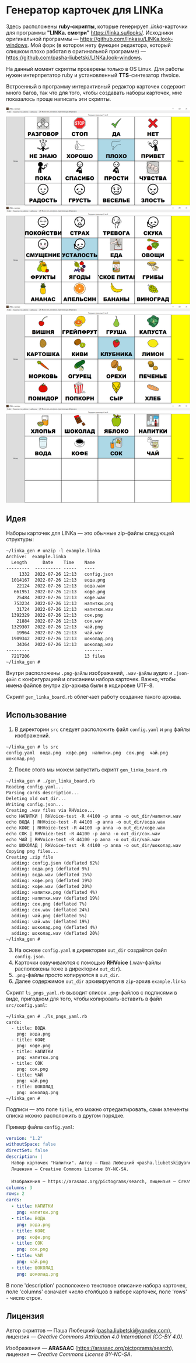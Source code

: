 # Генератор карточек для LINKa

Здесь расположены __ruby-скрипты__, которые генерирует _.linka_-карточки для программы __"LINKa. смотри"__ <https://linka.su/looks/>. Исходники оригинальной программы —  <https://github.com/linkasu/LINKa.look-windows>. Мой форк (в котором нету функции редактора, который слишком плохо работал в оригинальной программе) — <https://github.com/pasha-liubetski/LINKa.look-windows>.

На данный момент скрипты проверены только в OS Linux. Для работы нужен интерпретатор ruby и установленный __TTS__-синтезатор rhvoice.

Встроенный в программу интерактивный редактор карточек содержит много багов, так что для того, чтобы создавать наборы карточек, мне показалось проще написать эти скрипты.

![Пример набора карточек, страница 1.linka](linka_gen_1.png)
![Пример набора карточек, страница 2.linka](linka_gen_2.png)
![Пример набора карточек, страница 3.linka](linka_gen_3.png)
![Пример набора карточек, страница 4.linka](linka_gen_4.png)

## Идея

Наборы карточек для LINKa — это обычные zip-файлы следующей структуры:

```
~/linka_gen # unzip -l example.linka 
Archive:  example.linka
  Length      Date    Time    Name
---------  ---------- -----   ----
     1332  2022-07-26 12:13   config.json
  1014167  2022-07-26 12:13   вода.png
    22124  2022-07-26 12:13   вода.wav
   661951  2022-07-26 12:13   кофе.png
    25484  2022-07-26 12:13   кофе.wav
   753234  2022-07-26 12:13   напитки.png
    31724  2022-07-26 12:13   напитки.wav
  1392329  2022-07-26 12:13   сок.png
    21884  2022-07-26 12:13   сок.wav
  1329307  2022-07-26 12:13   чай.png
    19964  2022-07-26 12:13   чай.wav
  1909342  2022-07-26 12:13   шоколад.png
    34364  2022-07-26 12:13   шоколад.wav
---------                     -------
  7217206                     13 files
~/linka_gen #
```

Внутри расположены `.png-файлы` изображений, `.wav-файлы` аудио и `.json-файл` с конфигурацией и описанием набора карточек. Важно, чтобы имена файлов внутри zip-архива были в кодировке UTF-8.

Скрипт `gen_linka_board.rb` облегчает работу создание такого архива.

## Использование

1. В директории `src` следует расположить файл `config.yaml` и `png` файлы изображений.

```
~/linka_gen # ls src 
config.yaml  вода.png  кофе.png  напитки.png  сок.png  чай.png  шоколад.png
```

2. После этого мы можем запустить скрипт `gen_linka_board.rb`

```
~/linka_gen # ./gen_linka_board.rb 
Reading config.yaml...
Parsing cards description...
Deleting old out_dir...
Writing config.json...
Creating .wav files via RHVoice...
echo НАПИТКИ | RHVoice-test -R 44100 -p anna -o out_dir/напитки.wav
echo ВОДА | RHVoice-test -R 44100 -p anna -o out_dir/вода.wav
echo КОФЕ | RHVoice-test -R 44100 -p anna -o out_dir/кофе.wav
echo СОК | RHVoice-test -R 44100 -p anna -o out_dir/сок.wav
echo ЧАЙ | RHVoice-test -R 44100 -p anna -o out_dir/чай.wav
echo ШОКОЛАД | RHVoice-test -R 44100 -p anna -o out_dir/шоколад.wav
Copying png files...
Creating .zip file
  adding: config.json (deflated 62%)
  adding: вода.png (deflated 9%)
  adding: вода.wav (deflated 15%)
  adding: кофе.png (deflated 19%)
  adding: кофе.wav (deflated 20%)
  adding: напитки.png (deflated 4%)
  adding: напитки.wav (deflated 19%)
  adding: сок.png (deflated 7%)
  adding: сок.wav (deflated 24%)
  adding: чай.png (deflated 5%)
  adding: чай.wav (deflated 19%)
  adding: шоколад.png (deflated 4%)
  adding: шоколад.wav (deflated 20%)
~/linka_gen # 
```

3. На основе `config.yaml` в директории `out_dir` создаётся файл `config.json`.
4. Карточки озвучиваются с помощью __RHVoice__ (.wav-файлы расположены тоже в директории `out_dir`).
5. `.png`-файлы просто копируются в `out_dir`.
6. Далее содержимое `out_dir` архивируется в `zip`-архив `example.linka`

Скрипт `ls_pngs_yaml.rb` выводит список `.png`-файлов с подписями в виде, пригодном для того, чтобы копировать-вставить в файл `src/config.yaml`:

```
~/linka_gen # ./ls_pngs_yaml.rb 
cards:
  - title: ВОДА
    png: вода.png
  - title: КОФЕ
    png: кофе.png
  - title: НАПИТКИ
    png: напитки.png
  - title: СОК
    png: сок.png
  - title: ЧАЙ
    png: чай.png
  - title: ШОКОЛАД
    png: шоколад.png
~/linka_gen # 
```

Подписи ­— это поле `title`, его можно отредактировать, сами элементы списка можно расположить в другом порядке.

Пример файла `config.yaml`:

```yaml
version: "1.2"
withoutSpace: false
directSet: false
description: |
  Набор карточек "Напитки". Автор — Паша Любецкий <pasha.liubetski@yandex.com>
  Лицензия — Creative Commons License BY-NC-SA.
  
  Изображения — https://arasaac.org/pictograms/search, лицензия — Creative Commons License BY-NC-SA.
columns: 3
rows: 2
cards:
  - title: НАПИТКИ
    png: напитки.png
  - title: ВОДА
    png: вода.png
  - title: КОФЕ
    png: кофе.png
  - title: СОК
    png: сок.png
  - title: ЧАЙ
    png: чай.png
  - title: ШОКОЛАД
    png: шоколад.png
```

В поле 'description' расположено текстовое описание набора карточек, поле 'columns' означает число столбцов в наборе карточек, поле 'rows' - число строк.

## Лицензия

Автор скриптов — Паша Любецкий ([pasha.liubetski@yandex.com](mailto:pasha.liubetski@yandex.com)), лицензия — _Creative Commons Attribution 4.0 International (CC-BY 4.0)_.

Изображения — __ARASAAC__ (<https://arasaac.org/pictograms/search>), лицензия — _Creative Commons License BY-NC-SA_.
